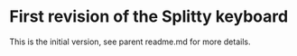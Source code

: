 # First revision of the Splitty keyboard

This is the initial version, see parent readme.md for more details.
